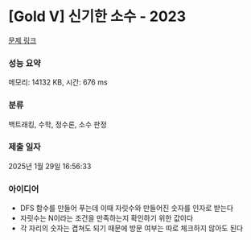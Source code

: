 # [Gold V] 신기한 소수 - 2023 

[문제 링크](https://www.acmicpc.net/problem/2023) 

### 성능 요약

메모리: 14132 KB, 시간: 676 ms

### 분류

백트래킹, 수학, 정수론, 소수 판정

### 제출 일자

2025년 1월 29일 16:56:33

### 아이디어
* DFS 함수를 만들어 푸는데 이때 자릿수와 만들어진 숫자를 인자로 받는다
* 자릿수는 N이라는 조건을 만족하는지 확인하기 위한 값이다
* 각 자리의 숫자는 겹쳐도 되기 때문에 방문 여부는 따로 체크하지 않아도 된다
